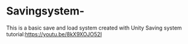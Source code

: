 # Savingsystem-
This is a basic save and load system created with Unity
Saving system tutorial:https://youtu.be/8kX9XOJO52I

